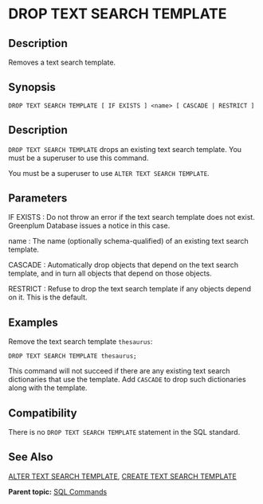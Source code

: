 # DROP TEXT SEARCH TEMPLATE 

## <a id="Description"></a>Description 

Removes a text search template.

## <a id="Synopsis"></a>Synopsis 

``` {#sql_command_synopsis}
DROP TEXT SEARCH TEMPLATE [ IF EXISTS ] <name> [ CASCADE | RESTRICT ]
```

## <a id="section3"></a>Description 

`DROP TEXT SEARCH TEMPLATE` drops an existing text search template. You must be a superuser to use this command.

You must be a superuser to use `ALTER TEXT SEARCH TEMPLATE`.

## <a id="section4"></a>Parameters 

IF EXISTS
:   Do not throw an error if the text search template does not exist. Greenplum Database issues a notice in this case.

name
:   The name \(optionally schema-qualified\) of an existing text search template.

CASCADE
:   Automatically drop objects that depend on the text search template, and in turn all objects that depend on those objects.

RESTRICT
:   Refuse to drop the text search template if any objects depend on it. This is the default.

## <a id="section6"></a>Examples

Remove the text search template `thesaurus`:

```
DROP TEXT SEARCH TEMPLATE thesaurus;
```

This command will not succeed if there are any existing text search dictionaries that use the template. Add `CASCADE` to drop such dictionaries along with the template. 

## <a id="section7"></a>Compatibility 

There is no `DROP TEXT SEARCH TEMPLATE` statement in the SQL standard.

## <a id="section8"></a>See Also 

[ALTER TEXT SEARCH TEMPLATE](ALTER_TEXT_SEARCH_TEMPLATE.html), [CREATE TEXT SEARCH TEMPLATE](CREATE_TEXT_SEARCH_TEMPLATE.html)

**Parent topic:** [SQL Commands](../sql_commands/sql_ref.html)

